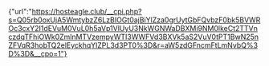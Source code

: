 {"url":"https://hosteagle.club/__cpi.php?s=Q05rb0oxUjA5WmtybzZ6LzBIOGt0ajBiYlZza0grUytGbFQvbzF0bk5BVWROc3cxY2I1dEVuM0VuL0h5aVp1VlUyU3NkWGNWaDBXMi9NM0lkeCt2TTVnczdqTFhiOWk0ZmlnMTVzempyWTI3WWFVd3BXVk5aS2VuV0tPT1BwN25nZFVqR3hobTQ2elEyckhqYlZPL3d3PT0%3D&r=aW5zdGFncmFtLmNvbQ%3D%3D&__cpo=1"}
